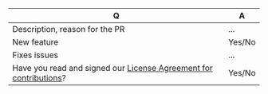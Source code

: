 | Q             | A
| ------------- | ---
|Description, reason for the PR| ...
|New feature| Yes/No <!-- Do not forget to update CHANGELOG.md and possibly docs/ -->
|Fixes issues| ...
|Have you read and signed our [License Agreement for contributions](https://www.shopsys.com/license-agreement)?| Yes/No

